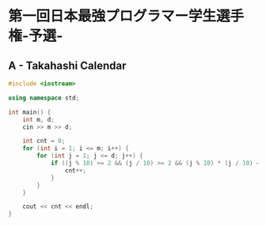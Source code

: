 # 第一回日本最強プログラマー学生選手権-予選-
## A - Takahashi Calendar
```cpp
#include <iostream>

using namespace std;

int main() {
    int m, d;
    cin >> m >> d;

    int cnt = 0;
    for (int i = 1; i <= m; i++) {
        for (int j = 1; j <= d; j++) {
            if ((j % 10) >= 2 && (j / 10) >= 2 && (j % 10) * (j / 10) == i) {
                cnt++;
            }
        }
    }

    cout << cnt << endl;
}
```
